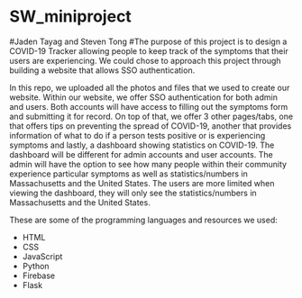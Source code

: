 # SW_miniproject 

#Jaden Tayag and Steven Tong 
#The purpose of this project is to design a COVID-19 Tracker allowing people to keep track of the symptoms that their users are experiencing. We could chose to approach this project through building a website that allows SSO authentication. 

In this repo, we uploaded all the photos and files that we used to create our website. Within our website, we offer SSO authentication for both admin and users. Both accounts will have access to filling out the symptoms form and submitting it for record. On top of that, we offer 3 other pages/tabs, one that offers tips on preventing the spread of COVID-19, another that provides information of what to do if a person tests positive or is experiencing symptoms and lastly, a dashboard showing statistics on COVID-19. The dashboard will be different for admin accounts and user accounts. The admin will have the option to see how many people within their community experience particular symptoms as well as statistics/numbers in Massachusetts and the United States. The users are more limited when viewing the dashboard, they will only see the statistics/numbers in Massachusetts and the United States. 

These are some of the programming languages and resources we used: 

- HTML 
- CSS 
- JavaScript 
- Python 
- Firebase 
- Flask 


